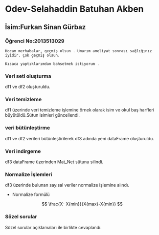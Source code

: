 # Odev-Selahaddin Batuhan Akben
##  İsim:Furkan Sinan Gürbaz
### Öğrenci No:2013513029

`Hocam merhabalar, geçmiş olsun . Umarım ameliyat sonrası sağlığınız iyidir. Çok geçmiş olsun.`

`Kısaca yaptıklarımdan bahsetmek istiyorum .`
### Veri seti oluşturma 
df1 ve df2 oluşturuldu.
### Veri temizleme
df1 üzerinde veri temizleme işlemine örnek olarak isim ve okul baş harfleri büyütüldü.Sütun isimleri güncellendi.
### veri bütünleştirme
df1 ve df2 verileri bütünleştirilerek df3 adında yeni dataFrame oluşturuldu.
### Veri indirgeme 
df3 dataFrame üzerinden Mat_Net sütunu silindi.
### Normalize İşlemleri
df3 üzerinde bulunan sayısal veriler normalize işlemine alındı.
- Normalize formülü
 
$$ \frac{X- X{min}}{X{max}-X{min}} $$ 


### Sözel sorular

Sözel sorular açıklamaları ile birlikte cevaplandı.


